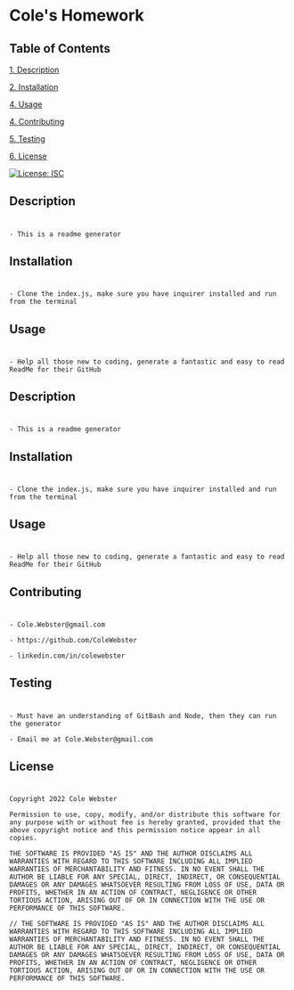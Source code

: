 # Cole's Homework 

## Table of Contents 
            
<a href="#description"> 1. Description</a>  

<a href="#install"> 2. Installation </a>

<a href="#usage"> 4. Usage </a></li>

<a href="#contributing"> 4. Contributing </a>

<a href="#test"> 5. Testing </a>

<a href="#license"> 6. License </a>
        
    
[![License: ISC](https://img.shields.io/badge/License-ISC-blue.svg)](https://opensource.org/licenses/ISC)

## Description <h1 id='description'> </h1>
          
    - This is a readme generator
    
## Installation <h1 id='install'></h1>
          
    - Clone the index.js, make sure you have inquirer installed and run from the terminal
    
## Usage <h1 id='usage'> </h1>
          
    - Help all those new to coding, generate a fantastic and easy to read ReadMe for their GitHub

## Description <h1 id='description'></h1>
          
    - This is a readme generator
    
## Installation <h1 id='install'></h1>
          
    - Clone the index.js, make sure you have inquirer installed and run from the terminal
    
## Usage <h1 id='usage'></h1>
          
    - Help all those new to coding, generate a fantastic and easy to read ReadMe for their GitHub
    
## Contributing <h1 id='contributing'></h1>
          
    - Cole.Webster@gmail.com
          
    - https://github.com/ColeWebster
          
    - linkedin.com/in/colewebster
    
## Testing <h1 id='test'></h1>
         
    - Must have an understanding of GitBash and Node, then they can run the generator
         
    - Email me at Cole.Webster@gmail.com
    
## License <h1 id='license'></h1>
    Copyright 2022 Cole Webster
    
    Permission to use, copy, modify, and/or distribute this software for any purpose with or without fee is hereby granted, provided that the above copyright notice and this permission notice appear in all copies.
    
    THE SOFTWARE IS PROVIDED "AS IS" AND THE AUTHOR DISCLAIMS ALL WARRANTIES WITH REGARD TO THIS SOFTWARE INCLUDING ALL IMPLIED WARRANTIES OF MERCHANTABILITY AND FITNESS. IN NO EVENT SHALL THE AUTHOR BE LIABLE FOR ANY SPECIAL, DIRECT, INDIRECT, OR CONSEQUENTIAL DAMAGES OR ANY DAMAGES WHATSOEVER RESULTING FROM LOSS OF USE, DATA OR PROFITS, WHETHER IN AN ACTION OF CONTRACT, NEGLIGENCE OR OTHER TORTIOUS ACTION, ARISING OUT OF OR IN CONNECTION WITH THE USE OR PERFORMANCE OF THIS SOFTWARE.
    
    // THE SOFTWARE IS PROVIDED "AS IS" AND THE AUTHOR DISCLAIMS ALL WARRANTIES WITH REGARD TO THIS SOFTWARE INCLUDING ALL IMPLIED WARRANTIES OF MERCHANTABILITY AND FITNESS. IN NO EVENT SHALL THE AUTHOR BE LIABLE FOR ANY SPECIAL, DIRECT, INDIRECT, OR CONSEQUENTIAL DAMAGES OR ANY DAMAGES WHATSOEVER RESULTING FROM LOSS OF USE, DATA OR PROFITS, WHETHER IN AN ACTION OF CONTRACT, NEGLIGENCE OR OTHER TORTIOUS ACTION, ARISING OUT OF OR IN CONNECTION WITH THE USE OR PERFORMANCE OF THIS SOFTWARE.